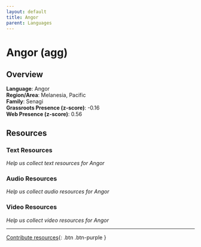 ```yaml
---
layout: default
title: Angor
parent: Languages
---
```


# Angor (agg)

## Overview

**Language**: Angor  
**Region/Area**: Melanesia, Pacific  
**Family**: Senagi  
**Grassroots Presence (z-score)**: -0.16  
**Web Presence (z-score)**: 0.56  

## Resources

### Text Resources
*Help us collect text resources for Angor*

### Audio Resources
*Help us collect audio resources for Angor*

### Video Resources
*Help us collect video resources for Angor*

---

[Contribute resources](https://forms.office.com/e/1SfLJx3u1r){: .btn .btn-purple }
